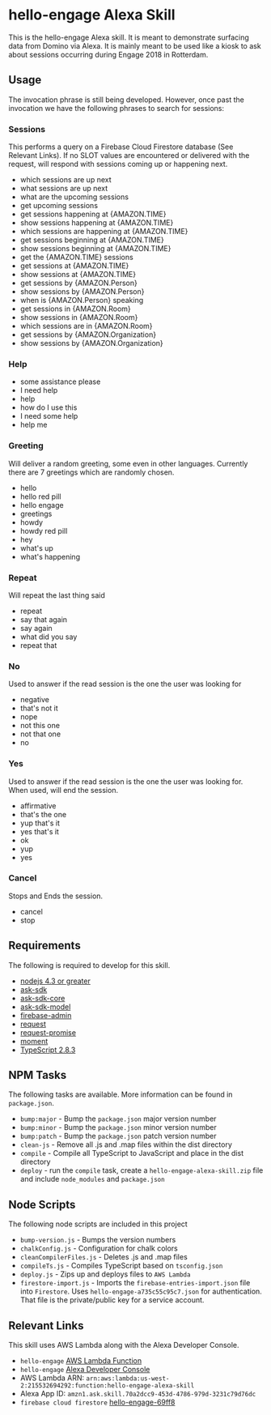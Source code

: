 # hello-engage Alexa Skill

This is the hello-engage Alexa skill. It is meant to demonstrate surfacing data from Domino via Alexa. It is mainly meant to be used like a kiosk to ask about sessions occurring during Engage 2018 in Rotterdam.

## Usage

The invocation phrase is still being developed. However, once past the invocation we have the following phrases to search for sessions:

### Sessions

This performs a query on a Firebase Cloud Firestore database (See Relevant Links). If no SLOT values are encountered or delivered with the request, will respond with sessions coming up or happening next.

* which sessions are up next
* what sessions are up next
* what are the upcoming sessions
* get upcoming sessions
* get sessions happening at {AMAZON.TIME}
* show sessions happening at {AMAZON.TIME}
* which sessions are happening at {AMAZON.TIME}
* get sessions beginning at {AMAZON.TIME}
* show sessions beginning at {AMAZON.TIME}
* get the {AMAZON.TIME} sessions
* get sessions at {AMAZON.TIME}
* show sessions at {AMAZON.TIME}
* get sessions by {AMAZON.Person}
* show sessions by {AMAZON.Person}
* when is {AMAZON.Person} speaking
* get sessions in {AMAZON.Room}
* show sessions in {AMAZON.Room}
* which sessions are in {AMAZON.Room}
* get sessions by {AMAZON.Organization}
* show sessions by {AMAZON.Organization}

### Help

* some assistance please
* I need help
* help
* how do I use this
* I need some help
* help me

### Greeting

Will deliver a random greeting, some even in other languages. Currently there are 7 greetings which are randomly chosen.

* hello
* hello red pill
* hello engage
* greetings
* howdy
* howdy red pill
* hey
* what's up
* what's happening

### Repeat

Will repeat the last thing said

* repeat
* say that again
* say again
* what did you say
* repeat that

### No

Used to answer if the read session is the one the user was looking for

* negative
* that's not it
* nope
* not this one
* not that one
* no

### Yes

Used to answer if the read session is the one the user was looking for. When used, will end the session.

* affirmative
* that's the one
* yup that's it
* yes that's it
* ok
* yup
* yes


### Cancel

Stops and Ends the session.

* cancel
* stop

## Requirements

The following is required to develop for this skill.

* [nodejs 4.3 or greater](https://nodejs.org/en/)
* [ask-sdk](https://github.com/alexa/alexa-skills-kit-sdk-for-nodejs)
* [ask-sdk-core](https://github.com/alexa/alexa-skills-kit-sdk-for-nodejs)
* [ask-sdk-model](https://github.com/alexa/alexa-skills-kit-sdk-for-nodejs)
* [firebase-admin](https://www.npmjs.com/package/firebase-admin)
* [request](https://www.npmjs.com/package/request)
* [request-promise](https://www.npmjs.com/package/request-promise)
* [moment](https://www.npmjs.com/package/moment)
* [TypeScript 2.8.3](https://www.npmjs.com/package/typescript)

## NPM Tasks

The following tasks are available. More information can be found in `package.json`.

* `bump:major` - Bump the `package.json` major version number
* `bump:minor` - Bump the `package.json` minor version number
* `bump:patch` - Bump the `package.json` patch version number
* `clean-js` - Remove all .js and .map files within the dist directory
* `compile` - Compile all TypeScript to JavaScript and place in the dist directory
* `deploy` - run the `compile` task, create a `hello-engage-alexa-skill.zip` file and include `node_modules` and `package.json`

## Node Scripts

The following node scripts are included in this project

* `bump-version.js` - Bumps the version numbers
* `chalkConfig.js` - Configuration for chalk colors
* `cleanCompilerFiles.js` - Deletes .js and .map files
* `compileTs.js` - Compiles TypeScript based on `tsconfig.json`
* `deploy.js` - Zips up and deploys files to `AWS Lambda`
* `firestore-import.js` - Imports the `firebase-entries-import.json` file into `Firestore`. Uses `hello-engage-a735c55c95c7.json` for authentication. That file is the private/public key for a service account.

## Relevant Links

This skill uses AWS Lambda along with the Alexa Developer Console.

* `hello-engage` [AWS Lambda Function](https://us-west-2.console.aws.amazon.com/lambda/home?region=us-west-2#/functions/hello-engage-alexa-skill?tab=graph)
* `hello-engage` [Alexa Developer Console](https://developer.amazon.com/alexa/console/ask/build/custom/amzn1.ask.skill.70a2dcc9-453d-4786-979d-3231c79d76dc/development/en_US/dashboard)
* AWS Lambda ARN: `arn:aws:lambda:us-west-2:215532694292:function:hello-engage-alexa-skill`
* Alexa App ID: `amzn1.ask.skill.70a2dcc9-453d-4786-979d-3231c79d76dc`
* `firebase cloud firestore` [hello-engage-69ff8](https://console.firebase.google.com/u/1/project/hello-engage-69ff8/overview)
